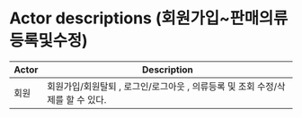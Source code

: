 # Actor descriptions (회원가입~판매의류 등록및수정)

Actor                                        | Description                                         |
-------------------------------------------- |---------------------------------------------------- |
|회원|회원가입/회원탈퇴 , 로그인/로그아웃 , 의류등록 및 조회 수정/삭제를 할 수 있다.